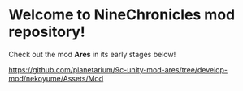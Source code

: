# Welcome to NineChronicles mod repository!

Check out the mod **Ares** in its early stages below!

https://github.com/planetarium/9c-unity-mod-ares/tree/develop-mod/nekoyume/Assets/Mod
